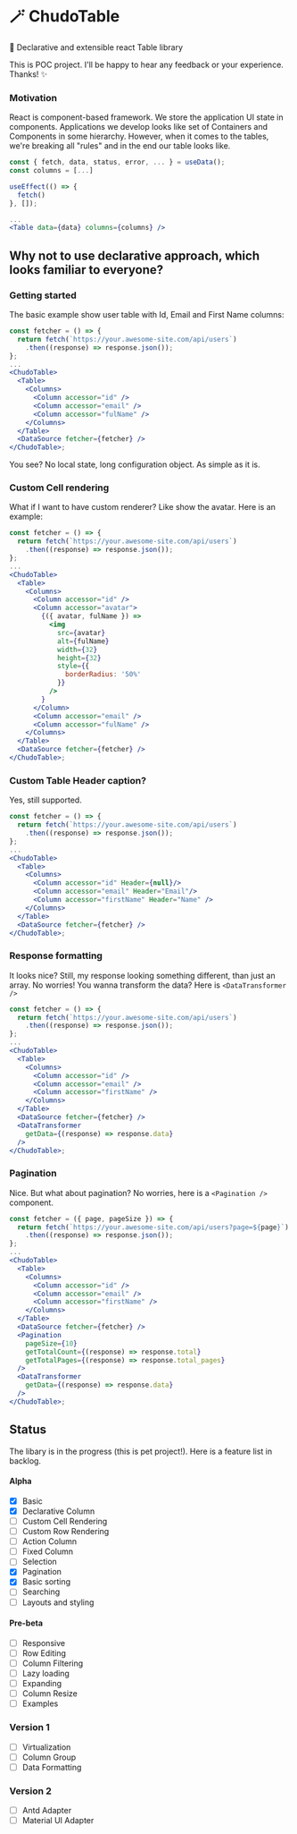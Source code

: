 # 🪄 ChudoTable

🧩 Declarative and extensible react Table library

This is POC project. I'll be happy to hear any feedback or your experience. Thanks! ✨

### Motivation

React is component-based framework. We store the application UI state in components.
Applications we develop looks like set of Containers and Components in some hierarchy.
However, when it comes to the tables, we're breaking all "rules" and in the end our table looks like.

```jsx
const { fetch, data, status, error, ... } = useData();
const columns = [...]

useEffect(() => {
  fetch()
}, []);

...
<Table data={data} columns={columns} />
```

## Why not to use declarative approach, which looks familiar to everyone?

### Getting started

The basic example show user table with Id, Email and First Name columns:

```jsx
const fetcher = () => {
  return fetch(`https://your.awesome-site.com/api/users`)
    .then((response) => response.json());
};
...
<ChudoTable>
  <Table>
    <Columns>
      <Column accessor="id" />
      <Column accessor="email" />
      <Column accessor="fulName" />
    </Columns>
  </Table>
  <DataSource fetcher={fetcher} />
</ChudoTable>;
```

You see? No local state, long configuration object. As simple as it is.

### Custom Cell rendering

What if I want to have custom renderer? Like show the avatar. Here is an example:

```jsx
const fetcher = () => {
  return fetch(`https://your.awesome-site.com/api/users`)
    .then((response) => response.json());
};
...
<ChudoTable>
  <Table>
    <Columns>
      <Column accessor="id" />
      <Column accessor="avatar">
        {({ avatar, fulName }) =>
          <img
            src={avatar}
            alt={fulName}
            width={32}
            height={32}
            style={{
              borderRadius: '50%'
            }}
          />
        }
      </Column>
      <Column accessor="email" />
      <Column accessor="fulName" />
    </Columns>
  </Table>
  <DataSource fetcher={fetcher} />
</ChudoTable>;
```

### Custom Table Header caption?

Yes, still supported.

```jsx
const fetcher = () => {
  return fetch(`https://your.awesome-site.com/api/users`)
    .then((response) => response.json());
};
...
<ChudoTable>
  <Table>
    <Columns>
      <Column accessor="id" Header={null}/>
      <Column accessor="email" Header="Email"/>
      <Column accessor="firstName" Header="Name" />
    </Columns>
  </Table>
  <DataSource fetcher={fetcher} />
</ChudoTable>;
```

### Response formatting

It looks nice? Still, my response looking something different, than just an array.
No worries! You wanna transform the data? Here is `<DataTransformer />`

```jsx
const fetcher = () => {
  return fetch(`https://your.awesome-site.com/api/users`)
    .then((response) => response.json());
};
...
<ChudoTable>
  <Table>
    <Columns>
      <Column accessor="id" />
      <Column accessor="email" />
      <Column accessor="firstName" />
    </Columns>
  </Table>
  <DataSource fetcher={fetcher} />
  <DataTransformer
    getData={(response) => response.data}
  />
</ChudoTable>;
```

### Pagination

Nice. But what about pagination? No worries, here is a `<Pagination />` component.

```jsx
const fetcher = ({ page, pageSize }) => {
  return fetch(`https://your.awesome-site.com/api/users?page=${page}`)
    .then((response) => response.json());
};
...
<ChudoTable>
  <Table>
    <Columns>
      <Column accessor="id" />
      <Column accessor="email" />
      <Column accessor="firstName" />
    </Columns>
  </Table>
  <DataSource fetcher={fetcher} />
  <Pagination
    pageSize={10}
    getTotalCount={(response) => response.total}
    getTotalPages={(response) => response.total_pages}
  />
  <DataTransformer
    getData={(response) => response.data}
  />
</ChudoTable>;
```

## Status

The libary is in the progress (this is pet project!). Here is a feature list in backlog.

#### Alpha

- [x] Basic
- [x] Declarative Column
- [ ] Custom Cell Rendering
- [ ] Custom Row Rendering
- [ ] Action Column
- [ ] Fixed Column
- [ ] Selection
- [x] Pagination
- [x] Basic sorting
- [ ] Searching
- [ ] Layouts and styling

#### Pre-beta

- [ ] Responsive
- [ ] Row Editing
- [ ] Column Filtering
- [ ] Lazy loading
- [ ] Expanding
- [ ] Column Resize
- [ ] Examples

### Version 1

- [ ] Virtualization
- [ ] Column Group
- [ ] Data Formatting

### Version 2

- [ ] Antd Adapter
- [ ] Material UI Adapter
